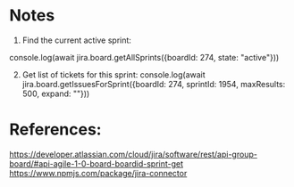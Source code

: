 # Notes


1. Find the current active sprint:

console.log(await jira.board.getAllSprints({boardId: 274, state: "active"}))

2. Get list of tickets for this sprint:
console.log(await jira.board.getIssuesForSprint({boardId: 274, sprintId: 1954, maxResults: 500, expand: ""}))

# References: 
https://developer.atlassian.com/cloud/jira/software/rest/api-group-board/#api-agile-1-0-board-boardid-sprint-get
https://www.npmjs.com/package/jira-connector